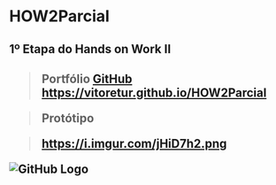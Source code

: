 # HOW2Parcial
<h2>1º Etapa do Hands on Work II<h2>
  
  > Portfólio
  [GitHub](http://github.com)
> https://vitoretur.github.io/HOW2Parcial

> Protótipo
  
> https://i.imgur.com/jHiD7h2.png 
  
![GitHub Logo](https://i.imgur.com/jHiD7h2.png )
